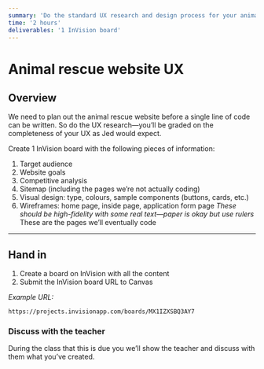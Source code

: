 ```yaml
---
summary: 'Do the standard UX research and design process for your animal rescue website.'
time: '2 hours'
deliverables: '1 InVision board'
---
```


# Animal rescue website UX

## Overview

We need to plan out the animal rescue website before a single line of code can be written. So do the UX research—you’ll be graded on the completeness of your UX as Jed would expect.

Create 1 InVision board with the following pieces of information:

1. Target audience
2. Website goals
3. Competitive analysis
4. Sitemap (including the pages we’re not actually coding)
6. Visual design: type, colours, sample components (buttons, cards, etc.)
7. Wireframes: home page, inside page, application form page
  *These should be high-fidelity with some real text—paper is okay but use rulers*
  These are the pages we’ll eventually code

---

## Hand in

1. Create a board on InVision with all the content
2. Submit the InVision board URL to Canvas

*Example URL:*

```
https://projects.invisionapp.com/boards/MX1IZXSBQ3AY7
```

### Discuss with the teacher

During the class that this is due you we’ll show the teacher and discuss with them what you’ve created.
